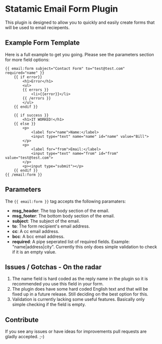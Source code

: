 # Statamic Email Form Plugin

This plugin is designed to allow you to quickly and easily create forms
that will be used to email reciepents.

## Example Form Template

Here is a full example to get you going. Please see the parameters section
for more field options:

	{{ email:form subject="Contact Form" to="test@test.com" required="name" }}
		{{ if error}}
			<h1>Error</h1>
			<ul>
			{{ errors }}
				<li>{{error}}</li>
			{{ /errors }}
			</ul>
		{{ endif }}

		{{ if success }}
			<h1>IT WORKED!</h1>
		{{ else }}
			<p>
				<label for="name">Name:</label>
				<input type="text" name="name" id="name" value="Bill">
			</p>
			<p>
				<label for="from">Email:</label>
				<input type="text" name="from" id="from" value="test@test.com">
			</p>
			<p><input type="submit"></p>
		{{ endif }}
	{{ /email:form }}

## Parameters

The `{{ email:form }}` tag accepts the following paramaters:

* **msg_header**: The top body section of the email.
* **msg_footer**: The bottom body section of the email.
* **subject**: The subject of the email.
* **to**: The form recipient's email address.
* **cc**: A cc email address.
* **bcc**: A bcc email address.
* **required**: A pipe seperated list of required fields. Example: "name|address|city". Currently this only does simple validation to check if it is an empty value.

## Issues / Gotchas - On the radar

1. The name field is hard coded as the reply name in the plugin so it is recommended you use this field in your form.
2. The plugin does have some hard coded English text and that will be fixed up in a future release. Still deciding on the best option for this.
3. Validation is currently lacking some useful features. Basically only simple checking if the field is empty.

## Contribute

If you see any issues or have ideas for improvements pull requests are gladly
accepted. ;-)
